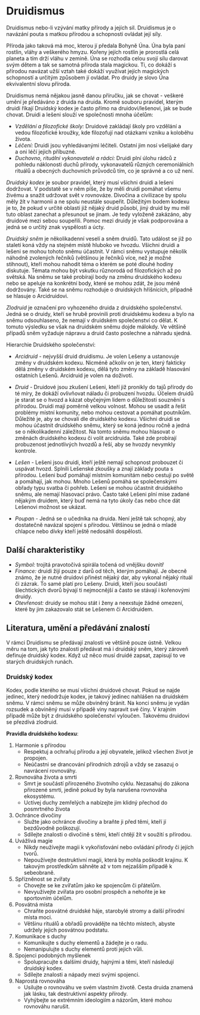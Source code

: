 # Druidismus

Druidismus nebo-li vzývání matky přírody a jejích sil. Druidismus je o navázání pouta s matkou přírodou a schopnosti ovládat její síly.

Příroda jako taková má moc, kterou jí předala Bohyně Úna. Úna byla paní rostlin, vláhy a veškerého hmyzu. Kořeny jejích rostlin je prorostlá celá planeta a tím drží vláhu v zemině. Úna se rozhodla celou svojí sílu darovat svým dětem a tak se samotná příroda stala magickou. Ti, co dokáží s přírodou navázat užší vztah také dokáží využívat jejích magických schopností a určitým způsobem jí ovládat. Pro druidy je slovo Úna ekvivalentní slovu příroda.

Druidismus nemá nějakou jasně danou příručku, jak se chovat - veškeré umění je předáváno z druida na druida. Kromě souboru pravidel, kterým druidi říkají Druidský kodex je často přímo na druidovi/lešenovi, jak se bude chovat. Druidi a lešeni slouží ve společnosti mnoha účelům:

- *Vzdělání a filozofické školy:* Druidové zakládají školy pro vzdělání a vedou filozofické kroužky, kde filozofují nad otázkami vzniku a koloběhu života.
- *Léčení:* Druidi jsou vyhledávanými léčiteli. Ostatní jim nosí všelijaké dary a oni léčí jejich příbuzné.
- *Duchovno, rituální vykonavatelé a rádci:* Druidi plní úlohu rádců z pohledu náklonosti duchů přírody, vykonavatelů různých ceremoniálních rituálů a obecných duchovních průvodců tím, co je správné a co už není.

*Druidský kodex* je soubor pravidel, který musí všichni druidi a lešeni dodržovat. V podstatě se v něm píše, že by měli druidi pomáhat všemu živému a snažit udržovat svět v rovnováze. Divočina a civilizace by spolu měly žít v harmonii a ne spolu neustále soupeřit. Důležitým bodem kodexu je to, že pokud v určité oblasti již nějaký druid působí, jiný druid by mu měl tuto oblast zanechat a přesunout se jinam. Je tedy vyloženě zakázáno, aby druidové mezi sebou soupeřili. Pomoc mezi druidy je však podporována a jedná se o určitý znak vyspělosti a úcty.

*Druidský sněm* je několikadenní veselí a sněm druidů. Tato událost se již po staletí koná vždy na stejném místě hluboko ve hvozdu. Všichni druidi a lešeni se mohou tohoto sněmu účastnit. V rámci sněmu vystupuje několik náhodně zvolených řečníků (většinou je řečníků více, než je možné stihnout), kteří mohou nahodit téma o kterém se poté dlouhé hodiny diskutuje. Témata mohou být vskutku různorodá od filozofických až po světská. Na sněmu se také probírají body na změnu druidského kodexu nebo se apeluje na konkrétní body, které se mohou zdát, že jsou méně dodržovány. Také se na sněmu rozhoduje o druidských hříšnících, případně se hlasuje o Arcidruidovi.

*Zlodruid* je označení pro vyhozeného druida z druidského společenství. Jedná se o druidy, kteří se hrubě provinili proti druidskému kodexu a bylo na sněmu odsouhlaseno, že nemají v druidském společenství co dělat. K tomuto výsledku se však na druidském sněmu dojde málokdy. Ve většině případů sněm vyžaduje nápravu a druid často poslechne a náhradu sjedná.

Hierarchie Druidského společenství:

- *Arcidruid* - nejvyšší druid druidismu. Je volen Lešeny a ustanovuje změny v druidském kodexu. Nicméně ačkoliv on je ten, který fakticky dělá změny v druidském kodexu, dělá tyto změny na základě hlasování ostatních Lešenů. Arcidruid je volen na doživotí.

- *Druid* - Druidové jsou zkušení Lešeni, kteří již pronikly do tajů přírody do té míry, že dokáží ovlivňovat náladu či probuzení hvozdu. Účelem druidů je starat se o hvozd a kázat obyčejným lidem o důležitosti souznění s přírodou. Druidi mají poměrně velkou volnost. Mohou se usadit a řešit problémy místní komunity, nebo mohou cestovat a pomáhat poutníkům. Důležité je, aby se chovali dle druidského kodexu. Všichni druidi se mohou účastnit druidského sněmu, který se koná jednou ročně a jedná se o několikadenní záležitost. Na tomto sněmu mohou hlasovat o změnách druidského kodexu či volit arcidruida. Také zde probírají probuzenost jednotlivých hvozdů a řeší, aby se hvozdy nevymkly kontrole.

- *Lešen* - Lešeni jsou druidi, kteří ještě nemají schopnost probouzet či uspávat hvozd. Splnili Lešenské zkoušky a znají základy pouta s přírodou. Lešeni buď pomáhají místním komunitám nebo cestují po světě a pomáhají, jak mohou. Mnoho Lešenů pomáhá se společenskými obřady typu svatba či pohřeb. Lešeni se mohou účastnit druidského sněmu, ale nemají hlasovací právo. Často také Lešeni plní mise zadané nějakým druidem, který buď nemá na tyto úkoly čas nebo chce dát Lešenovi možnost se ukázat.

- *Poupan* - Jedná se o učedníka na druida. Není ještě tak schopný, aby dostatečně navázal spojení s přírodou. Většinou se jedná o mladé chlapce nebo dívky kteří ještě nedosáhli dospělosti.

## Další charakteristiky

- *Symbol:* trojitá pravotočivá spirála točená od vnějšku dovnitř
- *Finance:* druidi žijí pouze z darů od těch, kterým pomáhají. Je obecně známo, že je nutné druidovi přinést nějaký dar, aby vykonal nějaký rituál či zázrak. To samé platí pro Lešeny. Druidi, kteří jsou součástí šlechtických dvorů bývají ti nejmocnější a často se stávají i kořenovými druidy.
- *Otevřenost:* druidy se mohou stát i ženy a neexstuje žádné omezení, které by jim zakazovalo stát se Lešenem či Arcidruidem.

## Literatura, umění a předávání znalostí

V rámci Druidismu se předávají znalosti ve většině pouze ústně. Velkou měru na tom, jak tyto znalosti předávat má i druidský sněm, který zároveň definuje druidský kodex. Když už něco musí druidé zapsat, zapisují to ve starých druidských runách.

### Druidský kodex

Kodex, podle kterého se musí všichni druidové chovat. Pokud se najde jedinec, který nedodržuje kodex, je takový jedinec nahlášen na druidském sněmu. V rámci sněmu se může obviněný bránit. Na konci sněmu je vydán rozsudek a obviněný musí v případě viny napravit své činy. V krajním případě může být z druidského společenství vyloučen. Takovému druidovi se přezdívá zlodruid.

**Pravidla druidského kodexu**:

1. Harmonie s přírodou
    * Respektuj a ochraňuj přírodu a její obyvatele, jelikož všechen život je propojen.
    * Neúčastni se drancování přírodních zdrojů a vždy se zasazuj o navrácení rovnováhy.
2. Rovnováha života a smrti
    * Smrt je součástí přirozeného životního cyklu. Nezasahuj do zákona přirozené smrti, jedině pokud by byla narušena rovnováha ekosystému.
    * Uctívej duchy zemřelých a nabízejte jim klidný přechod do posmrtného života
3. Ochránce divočiny
    * Služte jako ochránce divočiny a braňte ji před těmi, kteří jí bezdůvodně poškozují.
    * Sdílejte znalosti o divočině s těmi, kteří chtějí žít v soužití s přírodou.
4. Uvážlivá magie
    * Nikdy neužívejte magii k vykořisťování nebo ovládání přirody či jejích tvorů.
    * Nepoužívejte destruktivní magii, která by mohla poškodit krajinu. K takovým prostředkům sáhněte až v tom nejzašším případě k sebeobraně.
5. Spřízněnost se zvířaty
    * Chovejte se ke zvířatům jako ke spojencům či přátelům.
    * Nevyužívejte zvířata pro osobní prospěch a nehoňte je ke sportovním účelům.
6. Posvátná místa
    * Chraňte posvátné druidské háje, starobylé stromy a další přírodní místa moci.
    * Většinu rituálů a obřadů provádějte na těchto místech, abyste udržely jejich posvátnou podstatu.
7. Komunikace s duchy
    * Komunikujte s duchy elementů a žádejte je o radu.
    * Nemanipulujte s duchy elementů proti jejich vůli.
8. Spojenci podobných myšlenek
    * Spolupracujte s dalšími druidy, hajnými a těmi, kteří následují druidský kodex.
    * Sdílejte znalosti a nápady mezi svými spojenci.
9. Naprostá rovnováha
    * Usilujte o rovnováhu ve svém vlastním životě. Cesta druida znamená jak lásku, tak destruktivní aspekty přírody.
    * Vyhýbejte se extrémním ideologiím a názorům, které mohou rovnováhu narušit.
